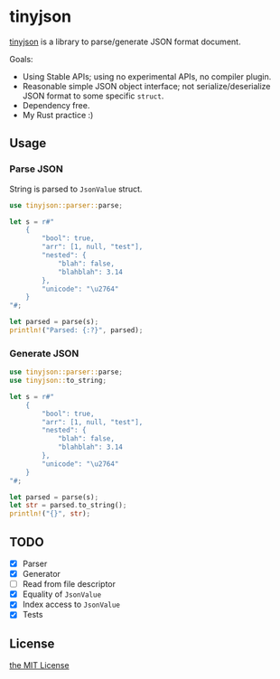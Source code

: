 tinyjson
========

[tinyjson](https://github.com/rhysd/tinyjson) is a library to parse/generate JSON format document.

Goals:

- Using Stable APIs; using no experimental APIs, no compiler plugin.
- Reasonable simple JSON object interface; not serialize/deserialize JSON format to some specific `struct`.
- Dependency free.
- My Rust practice :)

## Usage

### Parse JSON

String is parsed to `JsonValue` struct.

```rust
use tinyjson::parser::parse;

let s = r#"
    {
        "bool": true,
        "arr": [1, null, "test"],
        "nested": {
            "blah": false,
            "blahblah": 3.14
        },
        "unicode": "\u2764"
    }
"#;

let parsed = parse(s);
println!("Parsed: {:?}", parsed);
```

### Generate JSON

```rust
use tinyjson::parser::parse;
use tinyjson::to_string;

let s = r#"
    {
        "bool": true,
        "arr": [1, null, "test"],
        "nested": {
            "blah": false,
            "blahblah": 3.14
        },
        "unicode": "\u2764"
    }
"#;

let parsed = parse(s);
let str = parsed.to_string();
println!("{}", str);
```

## TODO

- [x] Parser
- [x] Generator
- [ ] Read from file descriptor
- [x] Equality of `JsonValue`
- [x] Index access to `JsonValue`
- [x] Tests

## License

[the MIT License](LICENSE.txt)
